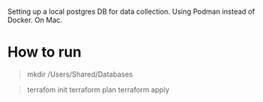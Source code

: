 Setting up a local postgres DB for data collection.
Using Podman instead of Docker.
On Mac.


# How to run
> mkdir /Users/Shared/Databases

> terrafom init
> terraform plan
> terraform apply
